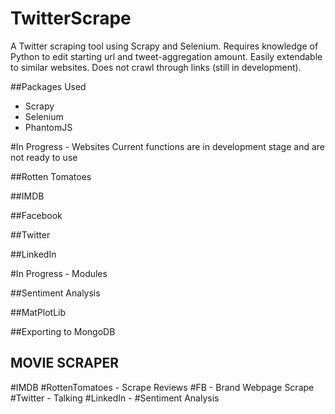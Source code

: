 # TwitterScrape
A Twitter scraping tool using Scrapy and Selenium. Requires knowledge of Python to edit starting url and tweet-aggregation amount. Easily extendable to similar websites. Does not crawl through links (still in development).

##Packages Used
- Scrapy
- Selenium
- PhantomJS

#In Progress - Websites
Current functions are in development stage and are not ready to use

##Rotten Tomatoes

##IMDB

##Facebook

##Twitter

##LinkedIn

#In Progress - Modules

##Sentiment Analysis

##MatPlotLib

##Exporting to MongoDB

## MOVIE SCRAPER
#IMDB
#RottenTomatoes - Scrape Reviews
#FB - Brand Webpage Scrape
#Twitter - Talking
#LinkedIn - 
#Sentiment Analysis